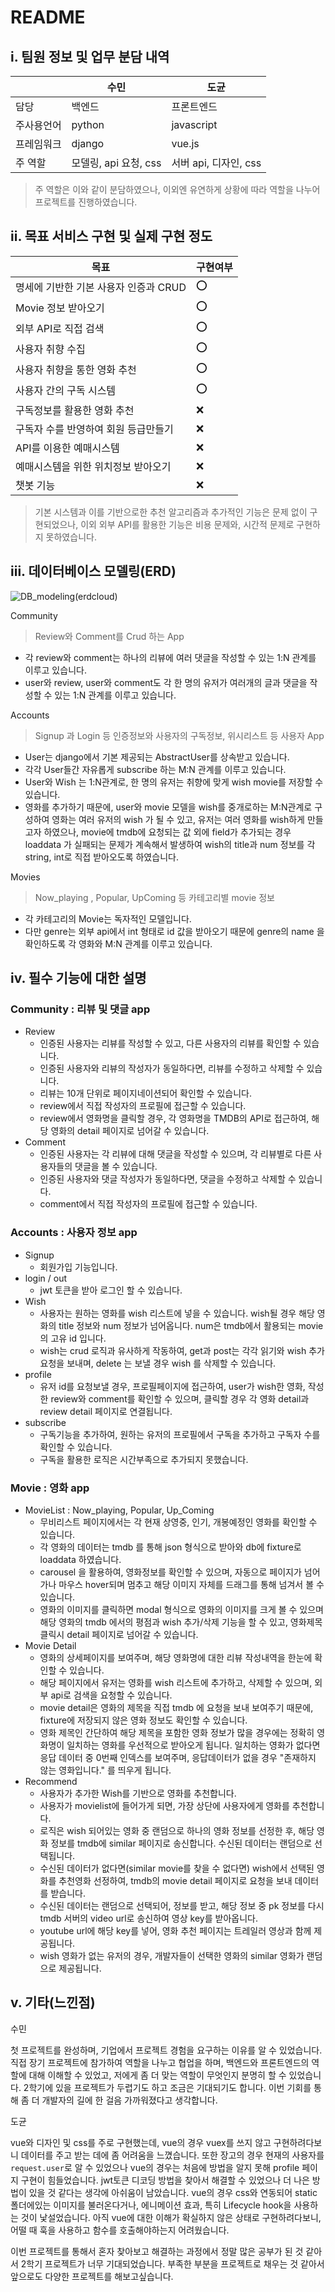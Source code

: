 # README

## i. 팀원 정보 및 업무 분담 내역

|            | 수민                  | 도균                  |
| ---------- | --------------------- | --------------------- |
| 담당       | 백엔드                | 프론트엔드            |
| 주사용언어 | python                | javascript            |
| 프레임워크 | django                | vue.js                |
| 주 역할    | 모델링, api 요청, css | 서버 api, 디자인, css |

> 주 역할은 이와 같이 분담하였으나, 이외엔 유연하게 상황에 따라 역할을 나누어 프로젝트를 진행하였습니다.



##  ii. 목표 서비스 구현 및 실제 구현 정도

| 목표                                  | 구현여부 |
| ------------------------------------- | -------- |
| 명세에 기반한 기본 사용자 인증과 CRUD | ⭕        |
| Movie 정보 받아오기                   | ⭕        |
| 외부 API로 직접 검색                  | ⭕        |
| 사용자 취향 수집                      | ⭕        |
| 사용자 취향을 통한 영화 추천          | ⭕        |
| 사용자 간의 구독 시스템               | ⭕        |
| 구독정보를 활용한 영화 추천           | ❌        |
| 구독자 수를 반영하여 회원 등급만들기  | ❌        |
| API를 이용한 예매시스템               | ❌        |
| 예매시스템을 위한 위치정보 받아오기   | ❌        |
| 챗봇 기능                             | ❌        |

> 기본 시스템과 이를 기반으로한 추천 알고리즘과 추가적인 기능은 문제 없이 구현되었으나, 이외 외부 API를 활용한 기능은 비용 문제와, 시간적 문제로 구현하지 못하였습니다.





##  iii. 데이터베이스 모델링(ERD) 

![DB_modeling(erdcloud)](README.assets/DB_modeling(erdcloud).png)

Community

> Review와 Comment를 Crud 하는 App

- 각 review와 comment는 하나의 리뷰에 여러 댓글을 작성할 수 있는 1:N 관계를 이루고 있습니다.
- user와 review, user와 comment도 각 한 명의 유저가 여러개의 글과 댓글을 작성할 수 있는 1:N 관계를 이루고 있습니다.



Accounts

> Signup 과 Login 등 인증정보와 사용자의 구독정보, 위시리스트 등 사용자 App

- User는 django에서 기본 제공되는 AbstractUser를 상속받고 있습니다.
- 각각 User들간 자유롭게 subscribe 하는 M:N 관계를 이루고 있습니다.
- User와 Wish 는 1:N관계로, 한 명의 유저는 취향에 맞게 wish movie를 저장할 수 있습니다.
- 영화를 추가하기 때문에, user와 movie 모델을 wish를 중개로하는 M:N관계로 구성하여 영화는 여러 유저의 wish 가 될 수 있고, 유저는 여러 영화를 wish하게 만들고자 하였으나, movie에 tmdb에 요청되는 값 외에 field가 추가되는 경우 loaddata 가 실패되는 문제가 계속해서 발생하여 wish의 title과 num 정보를 각 string, int로 직접 받아오도록 하였습니다. 



Movies

> Now_playing , Popular, UpComing 등 카테고리별 movie 정보

- 각 카테고리의 Movie는 독자적인 모델입니다.
- 다만 genre는 외부 api에서 int 형태로 id 값을 받아오기 때문에 genre의 name 을 확인하도록 각 영화와 M:N 관계를 이루고 있습니다.



## iv. 필수 기능에 대한 설명 



### Community : 리뷰 및 댓글 app

- Review 
  - 인증된 사용자는 리뷰를 작성할 수 있고, 다른 사용자의 리뷰를 확인할 수 있습니다.
  - 인증된 사용자와 리뷰의 작성자가 동일하다면, 리뷰를 수정하고 삭제할 수 있습니다.
  - 리뷰는 10개 단위로 페이지네이션되어 확인할 수 있습니다.
  - review에서 직접 작성자의 프로필에 접근할 수 있습니다.
  - review에서 영화명을 클릭할 경우, 각 영화명을 TMDB의 API로 접근하여, 해당 영화의 detail 페이지로 넘어갈 수 있습니다.
- Comment
  - 인증된 사용자는 각 리뷰에 대해 댓글을 작성할 수 있으며, 각 리뷰별로 다른 사용자들의 댓글을 볼 수 있습니다.
  - 인증된 사용자와 댓글 작성자가 동일하다면, 댓글을 수정하고 삭제할 수 있습니다.
  - comment에서 직접 작성자의 프로필에 접근할 수 있습니다.



### Accounts : 사용자 정보 app

- Signup
  - 회원가입 기능입니다.
- login / out
  - jwt 토큰을 받아 로그인 할 수 있습니다.
- Wish
  - 사용자는 원하는 영화를 wish 리스트에 넣을 수 있습니다. wish될 경우 해당 영화의 title 정보와 num 정보가 넘어옵니다. num은 tmdb에서 활용되는 movie의 고유 id 입니다.
  - wish는 crud 로직과 유사하게 작동하여, get과 post는 각각 읽기와 wish 추가 요청을 보내며, delete 는 보낼 경우 wish 를 삭제할 수 있습니다.
- profile
  - 유저 id를 요청보낼 경우, 프로필페이지에 접근하여, user가 wish한 영화, 작성한 review와 comment를 확인할 수 있으며, 클릭할 경우 각 영화 detail과 review detail 페이지로 연결됩니다.
- subscribe
  - 구독기능을 추가하여, 원하는 유저의 프로필에서 구독을 추가하고 구독자 수를 확인할 수 있습니다.
  - 구독을 활용한 로직은 시간부족으로 추가되지 못했습니다.



### Movie : 영화 app

- MovieList : Now_playing, Popular, Up_Coming
  - 무비리스트 페이지에서는 각 현재 상영중, 인기, 개봉예정인 영화를 확인할 수 있습니다.
  - 각 영화의 데이터는 tmdb 를 통해 json 형식으로 받아와 db에 fixture로 loaddata 하였습니다.
  - carousel 을 활용하여, 영화정보를  확인할 수 있으며, 자동으로 페이지가 넘어가나 마우스 hover되며 멈추고 해당 이미지 자체를 드래그를 통해 넘겨서 볼 수 있습니다.
  - 영화의 이미지를 클릭하면 modal 형식으로 영화의 이미지를 크게 볼 수 있으며 해당 영화의 tmdb 에서의 평점과 wish 추가/삭제 기능을 할 수 있고, 영화제목 클릭시 detail 페이지로 넘어갈 수 있습니다. 
- Movie Detail
  - 영화의 상세페이지를 보여주며, 해당 영화명에 대한 리뷰 작성내역을 한눈에 확인할 수 있습니다.
  - 해당 페이지에서 유저는 영화를 wish 리스트에 추가하고, 삭제할 수 있으며, 외부 api로 검색을 요청할 수 있습니다.
  - movie detail은 영화의 제목을 직접 tmdb 에 요청을 보내 보여주기 때문에, fixture에 저장되지 않은 영화 정보도 확인할 수 있습니다.
  - 영화 제목인 간단하여 해당 제목을 포함한 영화 정보가 많을 경우에는 정확히 영화명이 일치하는 영화를 우선적으로 받아오게 됩니다. 일치하는 영화가 없다면 응답 데이터 중 0번째 인덱스를 보여주며, 응답데이터가 없을 경우 "존재하지 않는 영화입니다." 를 띄우게 됩니다.
- Recommend
  - 사용자가 추가한 Wish를 기반으로 영화를 추천합니다.
  - 사용자가 movielist에 들어가게 되면, 가장 상단에 사용자에게 영화를 추천합니다.
  - 로직은 wish 되어있는 영화 중 랜덤으로 하나의 영화 정보를 선정한 후, 해당 영화 정보를 tmdb에 similar 페이지로 송신합니다. 수신된 데이터는 랜덤으로 선택됩니다.
  - 수신된 데이터가 없다면(similar movie를 찾을 수 없다면) wish에서 선택된 영화를 추천영화 선정하여, tmdb의 movie detail 페이지로 요청을 보내 데이터를 받습니다.
  - 수신된 데이터는 랜덤으로 선택되어, 정보를 받고, 해당 정보 중 pk 정보를 다시 tmdb 서버의 video url로 송신하여 영상 key를 받아옵니다.
  - youtube url에 해당 key를 넣어, 영화 추천 페이지는 트레일러 영상과 함께 제공됩니다.
  - wish 영화가 없는 유저의 경우, 개발자들이 선택한 영화의 similar 영화가 랜덤으로 제공됩니다.



## v. 기타(느낀점)

수민

첫 프로젝트를 완성하며, 기업에서 프로젝트 경험을 요구하는 이유를 알 수 있었습니다. 직접 장기 프로젝트에 참가하여 역할을 나누고 협업을 하며, 백엔드와 프론트엔드의 역할에 대해 이해할 수 있었고, 저에게 좀 더 맞는 역할이 무엇인지 분명히 할 수 있었습니다. 2학기에 있을 프로젝트가 두렵기도 하고 조금은 기대되기도 합니다. 이번 기회를 통해 좀 더 개발자의 길에 한 걸음 가까워졌다고 생각합니다.

도균

vue와 디자인 및 css를 주로 구현했는데, vue의 경우 vuex를 쓰지 않고 구현하려다보니 데이터를 주고 받는 데에 좀 어려움을 느꼈습니다. 또한 장고의 경우 현재의 사용자를 `request.user`로 알 수 있었으나 vue의 경우는 처음에 방법을 알지 못해 profile 페이지 구현이 힘들었습니다. jwt토큰 디코딩 방법을 찾아서 해결할 수 있었으나 더 나은 방법이 있을 것 같다는 생각에 아쉬움이 남았습니다. vue의 경우 css와 연동되어 static 폴더에있는 이미지를 불러온다거나, 에니메이션 효과, 특히 Lifecycle  hook을 사용하는 것이 낯설었습니다. 아직 vue에 대한 이해가 확실하지 않은 상태로 구현하려다보니, 어떨 때 훅을 사용하고 함수를 호출해야하는지 어려웠습니다. 

이번 프로젝트를 통해서 혼자 찾아보고 해결하는 과정에서 정말 많은 공부가 된 것 같아서 2학기 프로젝트가 너무 기대되었습니다. 부족한 부분을 프로젝트로 채우는 것 같아서 앞으로도 다양한 프로젝트를 해보고싶습니다.